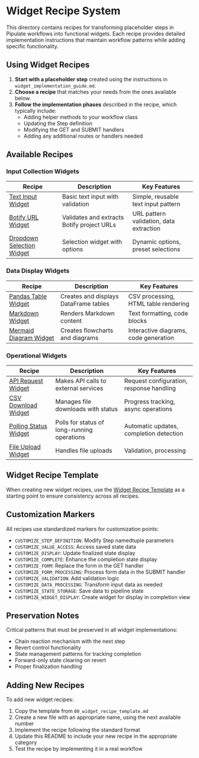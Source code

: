 # Widget Recipe System

This directory contains recipes for transforming placeholder steps in Pipulate workflows into functional widgets. Each recipe provides detailed implementation instructions that maintain workflow patterns while adding specific functionality.

## Using Widget Recipes

1. **Start with a placeholder step** created using the instructions in `widget_implementation_guide.md`.
2. **Choose a recipe** that matches your needs from the ones available below.
3. **Follow the implementation phases** described in the recipe, which typically include:
   - Adding helper methods to your workflow class
   - Updating the Step definition
   - Modifying the GET and SUBMIT handlers
   - Adding any additional routes or handlers needed

## Available Recipes

### Input Collection Widgets

| Recipe | Description | Key Features |
|--------|-------------|-------------|
| [Text Input Widget](01_text_input_widget.md) | Basic text input with validation | Simple, reusable text input pattern |
| [Botify URL Widget](02_botify_url_widget.md) | Validates and extracts Botify project URLs | URL pattern validation, data extraction |
| [Dropdown Selection Widget](03_dropdown_selection_widget.md) | Selection widget with options | Dynamic options, preset selections |

### Data Display Widgets

| Recipe | Description | Key Features |
|--------|-------------|-------------|
| [Pandas Table Widget](04_pandas_table_widget.md) | Creates and displays DataFrame tables | CSV processing, HTML table rendering |
| [Markdown Widget](05_markdown_widget.md) | Renders Markdown content | Text formatting, code blocks |
| [Mermaid Diagram Widget](06_mermaid_diagram_widget.md) | Creates flowcharts and diagrams | Interactive diagrams, code generation |

### Operational Widgets

| Recipe | Description | Key Features |
|--------|-------------|-------------|
| [API Request Widget](07_api_request_widget.md) | Makes API calls to external services | Request configuration, response handling |
| [CSV Download Widget](08_csv_download_widget.md) | Manages file downloads with status | Progress tracking, async operations |
| [Polling Status Widget](09_polling_status_widget.md) | Polls for status of long-running operations | Automatic updates, completion detection |
| [File Upload Widget](10_file_upload_widget.md) | Handles file uploads | Validation, processing |

## Widget Recipe Template

When creating new widget recipes, use the [Widget Recipe Template](00_widget_recipe_template.md) as a starting point to ensure consistency across all recipes.

## Customization Markers

All recipes use standardized markers for customization points:

- `CUSTOMIZE_STEP_DEFINITION`: Modify Step namedtuple parameters
- `CUSTOMIZE_VALUE_ACCESS`: Access saved state data
- `CUSTOMIZE_DISPLAY`: Update finalized state display
- `CUSTOMIZE_COMPLETE`: Enhance the completion state display
- `CUSTOMIZE_FORM`: Replace the form in the GET handler
- `CUSTOMIZE_FORM_PROCESSING`: Process form data in the SUBMIT handler
- `CUSTOMIZE_VALIDATION`: Add validation logic
- `CUSTOMIZE_DATA_PROCESSING`: Transform input data as needed
- `CUSTOMIZE_STATE_STORAGE`: Save data to pipeline state
- `CUSTOMIZE_WIDGET_DISPLAY`: Create widget for display in completion view

## Preservation Notes

Critical patterns that must be preserved in all widget implementations:

- Chain reaction mechanism with the next step
- Revert control functionality
- State management patterns for tracking completion
- Forward-only state clearing on revert
- Proper finalization handling

## Adding New Recipes

To add new widget recipes:

1. Copy the template from `00_widget_recipe_template.md`
2. Create a new file with an appropriate name, using the next available number
3. Implement the recipe following the standard format
4. Update this README to include your new recipe in the appropriate category
5. Test the recipe by implementing it in a real workflow 